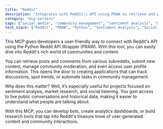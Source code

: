 ```yaml
---
title: "Reddit"
description: "Integrates with Reddit's API using PRAW to retrieve and post content, manage subreddits, and analyze user data."
category: "mcp-servers"
tags: ["social media", "community management", "sentiment analysis", "market research", "automation"]
tech_stack: ["Reddit", "PRAW", "Python", "Sentiment Analysis", "Social Media APIs", "Data Analytics"]
---
```


This MCP gives developers a user-friendly way to connect with Reddit's API using the Python Reddit API Wrapper (PRAW). With this tool, you can easily dive into Reddit's rich world of communities and content.

You can retrieve posts and comments from various subreddits, submit new content, manage community moderation, and even access user profile information. This opens the door to creating applications that can track discussions, spot trends, or automate tasks in community management.

Why does this matter? Well, it’s especially useful for projects focused on sentiment analysis, market research, and social listening. You gain access to live public conversations and historical data, making it easier to understand what people are talking about.

With this MCP, you can develop bots, create analytics dashboards, or build research tools that tap into Reddit's treasure trove of user-generated content and community interactions.
